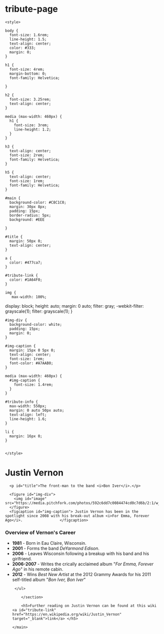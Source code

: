 # tribute-page
<!-- This is the tribute page for Justin Vernon
-->

<!DOCTYPE html>
<html>
  <head>
    <meta charset="UTF-8">
    <meta name="Tribute to Justin Vernon"     content="Tribute Website">

    <style>

    body {
      font-size: 1.6rem;
      line-height: 1.5;
      text-align: center;
      color: #333;
      margin: 0;
    }

    h1 {
      font-size: 4rem;
      margin-bottom: 0;
      font-family: Helvetica;

    }

    h2 {
      font-size: 3.25rem;
      text-align: center;
    }

    media (max-width: 460px) {
      h1 {
        font-size: 3rem;
        line-height: 1.2;
      }
    }

    h3 {
      text-align: center;
      font-size: 2rem;
      font-family: Helvetica;
    }

    h5 {
      text-align: center;
      font-size: 1rem;
      font-family: Helvetica;
    }

    #main {
      background-color: #C8C1C0;
      margin: 30px 8px;
      padding: 15px;
      border-radius: 5px;
      background: #EEE

    }

    #title {
      margin: 50px 0;
      text-align: center;
    }

    a {
      color: #477ca7;
    }

    #tribute-link {
      color: #1A64F0;
    }

    img {
       max-width: 100%;
  display: block;
  height: auto;
  margin: 0 auto;
  filter: gray;
  -webkit-filter: grayscale(1); 
  filter: grayscale(1); 
    }

    #img-div {
      background-color: white;
      padding: 15px;
      margin: 0;
    }

    #img-caption {
      margin: 15px 0 5px 0;
      text-align: center;
      font-size: 1rem;
      font-color: #A7AAB0;
    }

    media (max-width: 460px) {
      #img-caption {
        font-size: 1.4rem;
      }
    }

    #tribute-info {
      max-width: 550px;
      margin: 0 auto 50px auto;
      text-align: left;
      line-height: 1.6;
    }

    li {
      margin: 16px 0;
    }
 

    </style>

  </head>

  <body>
    <main id="main">
      <h1 id="title"> Justin Vernon </h1>

      <p id="title">The front-man to the band <i>Bon Iver</i>.</p>

      <figure id="img-div">
        <img id="image" src="https://media.pitchfork.com/photos/592c6dd7c0084474cd0c7d6b/2:1/w_648/86f9142c.jpg"
      </figure>
      <figcaption id="img-caption"> Justin Vernon has been in the spotlight since 2008 with his break-out album <i>For Emma, Forever Ago</i>.                 </figcaption>

   <section id="main">
     <h3>Overview of Vernon's Career</h3>
     <ul id="tribute-info">
       <li> <b>1981</b> - Born in Eau Claire, Wisconsin.</li>
       <li> <b>2001</b> - Forms the band <i>DeYarmond Edison</i>.</li>
       <li> <b>2006</b> - Leaves Wisconsin following a breakup with his band and his girlfriend.</li>
       <li> <b>2006-2007</b> - Writes the crically acclaimed album "<i>For Emma, Forever Ago</i>" in his remote cabin. </li>
       <li> <b>2012</b> - Wins <i>Best New Artist</i> at the 2012 Grammy Awards for his 2011 self-titled album "<i>Bon Iver, Bon Iver</i>"</li>

     </ul>

        </section>

        <h5>Further reading on Justin Vernon can be found at this wiki <a id="tribute-link" href="https://en.wikipedia.org/wiki/Justin_Vernon" target="_blank">link</a> </h5>

    </main>


  </body>

</html>
